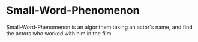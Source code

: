 # Small-Word-Phenomenon
 Small-Word-Phenomenon is an algorithem  taking an actor's name, and find  the actors who worked with him in the film.
